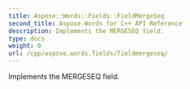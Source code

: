```yaml
---
title: Aspose::Words::Fields::FieldMergeSeq
second_title: Aspose.Words for C++ API Reference
description: Implements the MERGESEQ field. 
type: docs
weight: 0
url: /cpp/aspose.words.fields/fieldmergeseq/
---
```


Implements the MERGESEQ field. 

